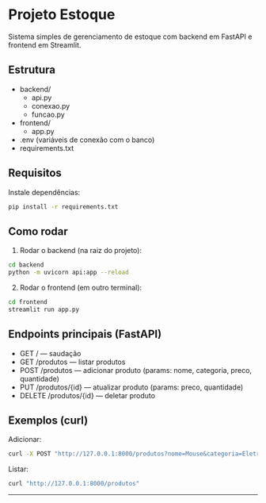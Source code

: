 # Projeto Estoque

Sistema simples de gerenciamento de estoque com backend em FastAPI e frontend em Streamlit.

## Estrutura
- backend/
  - api.py
  - conexao.py
  - funcao.py
- frontend/
  - app.py
- .env (variáveis de conexão com o banco)
- requirements.txt

## Requisitos
Instale dependências:
```sh
pip install -r requirements.txt
```

## Como rodar
1. Rodar o backend (na raiz do projeto):
```sh
cd backend
python -m uvicorn api:app --reload
```
2. Rodar o frontend (em outro terminal):
```sh
cd frontend
streamlit run app.py
```

## Endpoints principais (FastAPI)
- GET / — saudação
- GET /produtos — listar produtos
- POST /produtos — adicionar produto (params: nome, categoria, preco, quantidade)
- PUT /produtos/{id} — atualizar produto (params: preco, quantidade)
- DELETE /produtos/{id} — deletar produto

## Exemplos (curl)
Adicionar:
```sh
curl -X POST "http://127.0.0.1:8000/produtos?nome=Mouse&categoria=Eletronicos&preco=220&quantidade=25"
```
Listar:
```sh
curl "http://127.0.0.1:8000/produtos"
```

---